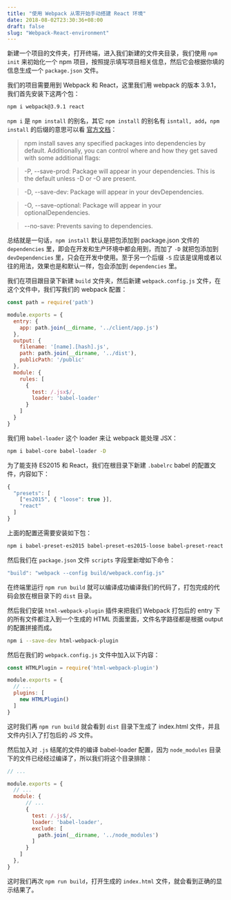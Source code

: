```yaml
---
title: "使用 Webpack 从零开始手动搭建 React 环境"
date: 2018-08-02T23:30:36+08:00
draft: false
slug: "Webpack-React-environment"
---
```


新建一个项目的文件夹，打开终端，进入我们新建的文件夹目录，我们使用 `npm init` 来初始化一个 npm 项目，按照提示填写项目相关信息，然后它会根据你填的信息生成一个 `package.json` 文件。

我们的项目需要用到 Webpack 和 React，这里我们用 webpack 的版本 3.9.1，我们首先安装下这两个包：

```zsh
npm i webpack@3.9.1 react
```

`npm i` 是 `npm install` 的别名，其它 `npm install` 的别名有 `isntall, add`，`npm install` 的后缀的意思可以看 [官方文档](https://docs.npmjs.com/cli/install)：

> npm install saves any specified packages into dependencies by default. Additionally, you can control where and how they get saved with some additional flags:

> -P, --save-prod: Package will appear in your dependencies. This is the default unless -D or -O are present.

> -D, --save-dev: Package will appear in your devDependencies.

> -O, --save-optional: Package will appear in your optionalDependencies.

> --no-save: Prevents saving to dependencies.

总结就是一句话，`npm install` 默认是把包添加到 package.json 文件的 `dependencies` 里，即会在开发和生产环境中都会用到，而加了 `-D` 就把包添加到 `devDependencies` 里，只会在开发中使用。至于另一个后缀 `-S` 应该是误用或者以往的用法，效果也是和默认一样，包会添加到 `dependencies` 里。

我们在项目跟目录下新建 `build` 文件夹，然后新建 `webpack.config.js` 文件，在这个文件中，我们写我们的 webpack 配置：

```js
const path = require('path')

module.exports = {
  entry: {
    app: path.join(__dirname, '../client/app.js')
  },
  output: {
    filename: '[name].[hash].js',
    path: path.join(__dirname, '../dist'),
    publicPath: '/public'
  },
  module: {
    rules: [
      {
        test: /.jsx$/,
        loader: 'babel-loader'
      }
    ]
  }
}
```

我们用 `babel-loader` 这个 loader 来让 webpack 能处理 JSX：

```zsh
npm i babel-core babel-loader -D
```

为了能支持 ES2015 和 React，我们在根目录下新建 `.babelrc` babel 的配置文件，内容如下：

```js
{
  "presets": [
    ["es2015", { "loose": true }],
    "react"
  ]
}
```

上面的配置还需要安装如下包：

```zsh
npm i babel-preset-es2015 babel-preset-es2015-loose babel-preset-react -D
```

然后我们在 `package.json` 文件 `scripts` 字段里新增如下命令：

```js
"build": "webpack --config build/webpack.config.js"
```

在终端里运行 `npm run build` 就可以编译成功编译我们的代码了，打包完成的代码会放在根目录下的 `dist` 目录。

然后我们安装 `html-webpack-plugin` 插件来把我们 Webpack 打包后的 entry 下的所有文件都注入到一个生成的 HTML 页面里面，文件名字路径都是根据 output 的配置拼接而成。

```zsh
npm i --save-dev html-webpack-plugin
```

然后在我们的 `webpack.config.js` 文件中加入以下内容：

```js
const HTMLPlugin = require('html-webpack-plugin')

module.exports = {
  // ...
  plugins: [
    new HTMLPlugin()
  ]
}
```

这时我们再 `npm run build` 就会看到 `dist` 目录下生成了 index.html 文件，并且文件内引入了打包后的 JS 文件。

然后加入对 `.js` 结尾的文件的编译 babel-loader 配置，因为 `node_modules` 目录下的文件已经经过编译了，所以我们将这个目录排除：

```js
// ...

module.exports = {
  // ...
  module: {
      // ...
      {
        test: /.js$/,
        loader: 'babel-loader',
        exclude: [
          path.join(__dirname, '../node_modules')
        ]
      }
    ]
  },
}
```

这时我们再次  `npm run build`，打开生成的 `index.html` 文件，就会看到正确的显示结果了。